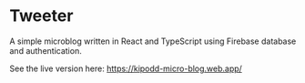 # Tweeter
A simple microblog written in React and TypeScript using Firebase database and authentication.

See the live version here: https://kipodd-micro-blog.web.app/
